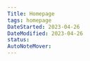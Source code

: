 ```yaml
---
Title: Homepage
tags: homepage
DateStarted: 2023-04-26
DateModified: 2023-04-26
status:
AutoNoteMover:
---
```

